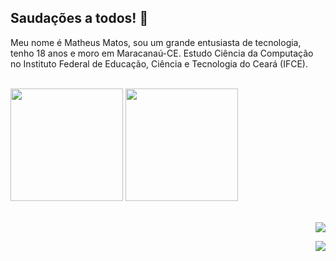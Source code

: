 ## Saudações a todos! 👋

Meu nome é Matheus Matos, sou um grande entusiasta de tecnologia, tenho 18 anos e moro em Maracanaú-CE. Estudo Ciência da Computação no Instituto Federal de Educação, Ciência e Tecnologia do Ceará (IFCE).



<br>

<!-- GITHUB STATUS -->
<div align="left">
  <img height="180em" src="https://github-readme-stats.vercel.app/api?username=Matheusmatos2916&show_icons=true&theme=dracula&include_all_commits=true&count_private=true"/>
  <img height="180em" src="https://github-readme-stats.vercel.app/api/top-langs/?username=Matheusmatos2916&layout=compact&langs_count=7&theme=dracula"/>

  <!-- TEMAS: dark, radical, merko, gruvbox, tokyonight, onedark, cobalt, synthwave, highcontrast, dracula -->
</div>

<br>

<!-- REDES SOCIAIS -->
<div align="right">
 

  <a href="https://www.linkedin.com/in/matheus-matos-b478871b9/" target="_blank"><img src="https://is3-ssl.mzstatic.com/image/thumb/Purple126/v4/69/fe/d7/69fed716-fe70-9b1e-3701-4128f6333f58/AppIcon-0-1x_U007emarketing-0-7-0-85-220.png/256x256bb.png" target="_blank"></a>  
  
  ![](https://visitor-badge.glitch.me/badge?page_id=Matheusmatos2916)
</div>



